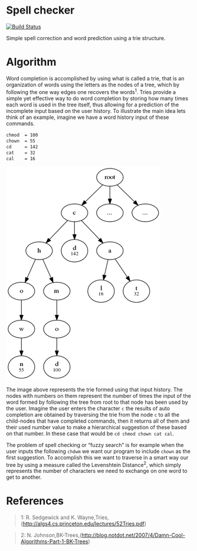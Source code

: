 # Spell checker

[![Build Status](https://travis-ci.org/evalvarez12/Spellchecker.svg?branch=master)](https://travis-ci.org/evalvarez12/Spellchecker)

Simple spell correction and word prediction using a trie structure.


Algorithm
=========

Word completion is accomplished by using what is called a
trie, that is an organization of words using the letters as the nodes of
a tree, which by following the one way edges one recovers the words<sup>1</sup>.
Tries provide a simple yet effective way to do word completion by
storing how many times each word is used in the tree itself, thus
allowing for a prediction of the incomplete input based on the user
history. To illustrate the main idea lets think of an example, imagine
we have a word history input of these commands.

    chmod  = 100
    chown  = 55
    cd     = 142
    cat    = 32
    cal    = 16

![image](word_example.png)


The image above represents the trie formed using that input history. The
nodes with numbers on them represent the number of times the input of
the word formed by following the tree from root to that node has been
used by the user. Imagine the user enters the character `c` the results
of auto completion are obtained by traversing the trie from the node `c`
to all the child-nodes that have completed commands, then it returns all
of them and their used number value to make a hierarchical suggestion of
these based on that number. In these case that would be
`cd chmod chown cat cal`.

The problem of spell checking or “fuzzy
search” is for example when the user inputs the following `chdwm` we
want our program to include `chown` as the first suggestion. To accomplish
this we want to traverse in a smart way our tree by using a measure called
the Levenshtein Distance<sup>2</sup>, which simply represents the number
of characters we need to exchange on one word to get to another.



References
==========
>1: R. Sedgewick and K. Wayne,Tries,(http://algs4.cs.princeton.edu/lectures/52Tries.pdf)

>2: N. Johnson,BK-Trees,(http://blog.notdot.net/2007/4/Damn-Cool-Algorithms-Part-1-BK-Trees)
